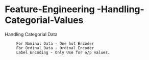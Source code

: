 # Feature-Engineering -Handling-Categorial-Values 

Handling Categorial Data

         For Nominal Data - One hot Encoder
         For Ordinal Data - Ordinal Encoder
         Label Encoding - Only Use for o/p values.
